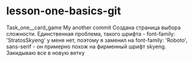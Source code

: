# lesson-one-basics-git
Task_one__card_game
My another commit
Создана страница выбора сложности. Единственная проблема, такого шрифта - font-family: 'StratosSkyeng' у меня нет, поэтому я заменил на font-family: 'Roboto', sans-serif - он примерно похож на фирменный шрифт skyeng.
Закидываю все в новую ветку